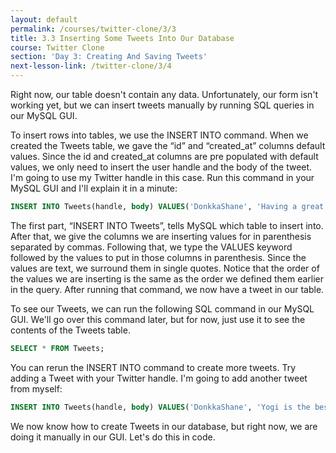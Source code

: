 ```yaml
---
layout: default
permalink: /courses/twitter-clone/3/3
title: 3.3 Inserting Some Tweets Into Our Database
course: Twitter Clone
section: 'Day 3: Creating And Saving Tweets'
next-lesson-link: /twitter-clone/3/4
---
```


Right now, our table doesn't contain any data.  Unfortunately, our form isn't working yet, but we can insert tweets manually by running SQL queries in our MySQL GUI.

To insert rows into tables, we use the INSERT INTO command.  When we created the Tweets table, we gave the “id” and “created_at” columns default values.  Since the id and created_at columns are pre populated with default values, we only need to insert the user handle and the body of the tweet.  I'm going to use my Twitter handle in this case.  Run this command in your MySQL GUI and I'll explain it in a minute:

```sql
INSERT INTO Tweets(handle, body) VALUES('DonkkaShane', 'Having a great time teaching this Twitter clone course!');
```

The first part, “INSERT INTO Tweets”, tells MySQL which table to insert into.  After that, we give the columns we are inserting values for in parenthesis separated by commas.  Following that, we type the VALUES keyword followed by the values to put in those columns in parenthesis.  Since the values are text, we surround them in single quotes.  Notice that the order of the values we are inserting is the same as the order we defined them earlier in the query.  After running that command, we now have a tweet in our table.

To see our Tweets, we can run the following SQL command in our MySQL GUI.  We'll go over this command later, but for now, just use it to see the contents of the Tweets table.

```sql
SELECT * FROM Tweets;
```

You can rerun the INSERT INTO command to create more tweets.  Try adding a Tweet with your Twitter handle.  I'm going to add another tweet from myself:

```sql
INSERT INTO Tweets(handle, body) VALUES('DonkkaShane', 'Yogi is the best dog in the world!');
```

We now know how to create Tweets in our database, but right now, we are doing it manually in our GUI.  Let's do this in code.
